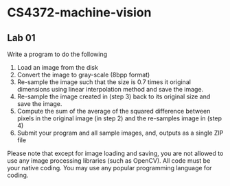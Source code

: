 # CS4372-machine-vision

## Lab 01

Write a program to do the following

1. Load an image from the disk
2. Convert the image to gray-scale (8bpp format)
3. Re-sample the image such that the size is 0.7 times it original dimensions using linear interpolation method and save the image.
4. Re-sample the image created in (step 3) back to its original size and save the image.
5. Compute the sum of the average of the squared difference between pixels in the original image (in step 2) and the re-samples image in (step 4)
6. Submit your program and all sample images, and, outputs as a single ZIP file

Please note that except for image loading and saving, you are not allowed to use any image processing libraries (such as OpenCV).  All code must be your native coding.  You may use any popular programming language for coding.